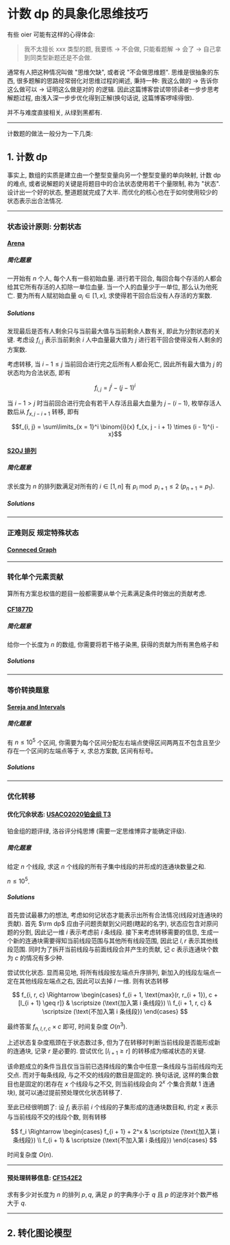 # 计数 dp 的具象化思维技巧

有些 oier 可能有这样的心得体会: 

> 我不太擅长 xxx 类型的题, 我要练 -> 不会做, 只能看题解 -> 会了 -> 自己拿到同类型新题还是不会做. 

通常有人把这种情况叫做 "思维欠缺", 或者说 "不会做思维题". 思维是很抽象的东西, 很多题解的思路经常弱化对思维过程的阐述, 秉持一种: 我这么做的 -> 告诉你这么做可以 -> 证明这么做是对的 的逻辑. 因此这篇博客尝试带领读者一步步思考解题过程, 由浅入深一步步优化得到正解(换句话说, 这篇博客啰嗦得很). 

并不与难度直接相关, 从绿到黑都有. 

----------

计数题的做法一般分为一下几类:

## 1. 计数 dp

事实上, 数组的实质是建立由一个整型变量向另一个整型变量的单向映射, 计数 dp 的难点, 或者说解题的关键是将题目中的合法状态使用若干个量限制, 称为 "状态". 设计出一个好的状态, 整道题就完成了大半. 而优化的核心也在于如何使用较少的状态表示出合法情况. 

--------------------

### 状态设计原则: 分割状态

#### [Arena](https://www.luogu.com.cn/problem/CF1606E)

##### 简化题意

一开始有 $n$ 个人, 每个人有一些初始血量. 进行若干回合, 每回合每个存活的人都会给其它所有存活的人扣除一单位血量. 当一个人的血量少于一单位, 那么认为他死亡. 要为所有人赋初始血量 $a_i \in [1,x]$, 求使得若干回合后没有人存活的方案数. 

##### $Solutions$

发现最后是否有人剩余只与当前最大值与当前剩余人数有关, 即此为分割状态的关键. 考虑设 $f_{i, j}$ 表示当前剩余 $i$ 人中血量最大值为 $j$ 进行若干回合使得没有人剩余的方案数. 

考虑转移, 当 $i - 1 \le j$ 当前回合进行完之后所有人都会死亡, 因此所有最大值为 $j$ 的状态均为合法状态, 即有

$$f_{i, j} = j^i - (j - 1)^i$$

当 $i - 1 > j$ 时当前回合进行完会有若干人存活且最大血量为 $j - (i - 1)$, 枚举存活人数后从 $f_{x, j - i + 1}$ 转移, 即有

$$f_{i, j} = \sum\limits_{x = 1}^i \binom{i}{x} f_{x, j - i + 1} \times (i - 1)^{i - x}$$

#### [S2OJ 排列](https://sjzezoj.com/problem/1665)

##### 简化题意

求长度为 $n$ 的排列数满足对所有的 $i \in [1, n]$ 有 $p_i \bmod p_{i + 1} \le 2 \; (p_{n+1}=p_1)$. 

##### $Solutions$

------------------

### 正难则反 规定特殊状态

#### []()

#### [Conneced Graph](http://poj.org/problem?id=1737)



------------------

### 转化单个元素贡献

算所有方案总权值的题目一般都需要从单个元素满足条件时做出的贡献考虑. 

#### [CF1877D](https://codeforces.com/contest/1877/problem/D)

##### 简化题意

给你一个长度为 $n$ 的数组, 你需要将若干格子染黑, 获得的贡献为所有黑色格子和

##### $Solutions$



------------------

### 等价转换题意

#### [Sereja and Intervals](https://www.luogu.com.cn/problem/CF367E)

##### 简化题意

有 $n \le 10^5$ 个区间, 你需要为每个区间分配左右端点使得区间两两互不包含且至少存在一个区间的左端点等于 $x$, 求总方案数, 区间有标号。

##### $Solutions$




----------------

### 优化转移

#### 优化冗余状态: [USACO2020铂金组 T3](https://www.luogu.com.cn/problem/P6146)

铂金组的题评绿, 洛谷评分纯思博 (需要一定思维博弈才能确定评级). 

##### 简化题意

给定 $n$ 个线段, 求这 $n$ 个线段的所有子集中线段的并形成的连通块数量之和. 

$n \le 10^5$. 

##### $Solutions$

首先尝试最暴力的想法, 考虑如何记状态才能表示出所有合法情况(线段对连通块的贡献). 首先 $\rm dp$ 应由子问题贡献到父问题(瞎起的名字), 状态应包含对原问题的分割, 因此记一维 $i$ 表示考虑前 $i$ 条线段. 接下来考虑转移需要的信息, 生成一个新的连通块需要得知当前线段范围与其他所有线段范围, 因此记 $l, r$ 表示其他线段范围. 同时为了拆开当前线段与前面线段合并产生的贡献, 记 $c$ 表示连通块个数为 $c$ 的情况有多少种. 

尝试优化状态. 显而易见地, 将所有线段按左端点升序排列, 新加入的线段左端点一定在其他线段左端点之右, 因此可以去掉 $l$ 一维. 则有状态转移

$$
f_{i, r, c} \Rightarrow 
    \begin{cases}
        f_{i + 1, \text{max}(r, r_{i + 1}), c + [l_{i + 1} \geq r]} & \scriptsize (\text{加入第 i 条线段}) \\
        f_{i + 1, r, c} & \scriptsize (\text{不加入第 i 条线段})
    \end{cases}
$$

最终答案 $f_{n, l, r, c} \times c$ 即可, 时间复杂度 $O(n^3)$. 

上述状态复杂度瓶颈在于状态数过多, 但为了在转移时判断当前线段是否能形成新的连通块, 记录 $r$ 是必要的. 尝试优化 $[l_{i + 1} \geq r]$ 的转移成为缩减状态的关键. 

该命题成立的条件当且仅当当前已选择线段的集合中任意一条线段与当前线段均无交点. 而对于每条线段, 与之不交的线段的数目是固定的. 换句话说, 这样的集合数目也是固定的(若存在 $x$ 个线段与之不交, 则当前线段会向 $2^x$ 个集合贡献 $1$ 连通块), 就可以通过提前预处理优化状态转移了. 

至此已经很明朗了: 设 $f_i$ 表示前 $i$ 个线段的子集形成的连通块数目和, 约定 $x$ 表示与当前线段不交的线段个数, 则有转移

$$
f_i \Rightarrow 
    \begin{cases}
        f_{i + 1} + 2^x & \scriptsize (\text{加入第 i 条线段}) \\
        f_{i + 1} & \scriptsize (\text{不加入第 i 条线段})
    \end{cases}
$$

时间复杂度 $O(n)$. 

------------------

#### 预处理转移信息: [CF1542E2](http://codeforces.com/problemset/problem/1542/E2)

求有多少对长度为 $n$ 的排列 $p, q$, 满足 $p$ 的字典序小于 $q$ 且 $p$ 的逆序对个数严格大于 $q$.


-----------

## 2. 转化图论模型

### 